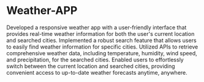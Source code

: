# Weather-APP
Developed a responsive weather app with a user-friendly interface that provides real-time weather information for both the user's current location and searched cities.
Implemented a robust search feature that allows users to easily find weather information for specific cities. 
Utilized APIs to retrieve comprehensive weather data, including temperature, humidity, wind speed, and precipitation, for the searched cities.
Enabled users to effortlessly switch between the current location and searched cities, providing convenient access to up-to-date weather forecasts anytime, anywhere.
